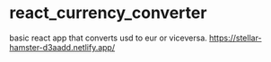 # react_currency_converter

basic react app that converts usd to eur or viceversa.
https://stellar-hamster-d3aadd.netlify.app/
